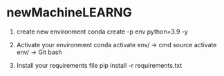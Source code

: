 # newMachineLEARNG
1. create new environment
conda create -p env python=3.9 -y


2. Activate your environment
 conda activate env/ -> cmd
 source activate env/ -> Git bash


 3. Install your requirements file
 pip install -r requirements.txt